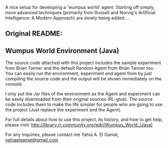 A nice setup for developing a 'wumpus world' agent. Starting off simply, more advanced techniques (primarily from Russell and Norvig's Artificial Intelligence: A Modern Approach) are slowly being added....

## Original README:

Wumpus World Environment (Java)
-------------------------------
The source code attached with this project includes the sample experiment from Brian Tanner and the default Random Agent from Brian Tanner too. You can easily run the environment, experiment and agent from by just compiling the source code and the output will be shown immediately on the console. 

I only put the Jar files of the environment as the Agent and experiment can be easily downloaded from their original sources (RL-glue). The source code includes them to make the life simpler for people who are going to use the project (Just replace the experiment and the Agent).

For full details about how to use this project, its history, and how to get help, please visit:
http://library.rl-community.org/wiki/Wumpus_World_(Java)

For any inquiries, please contact me 
Yahia A. El Gamal, 
yahiaelgamal@gmail.com
